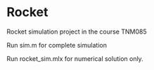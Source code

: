 # Rocket
Rocket simulation project in the course TNM085

Run sim.m for complete simulation 

Run rocket_sim.mlx for numerical solution only.
